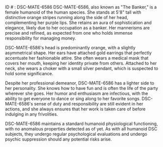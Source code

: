ID # : DSC-MATE-6586
DSC-MATE-6586, also known as "The Banker," is a female humanoid of the human species. She stands at 5'8" tall with distinctive orange stripes running along the side of her head, complementing her purple lips. She retains an aura of sophistication and elegance, likely due to her occupation as a banker. Her mannerisms are precise and refined, as expected from one who holds immense responsibility for managing money.

DSC-MATE-6586's head is predominantly orange, with a slightly asymmetrical shape. Her ears have attached gold earrings that perfectly accentuate her fashionable attire. She often wears a medical mask that covers her mouth, keeping her identity private from others. Attached to her neck, she wears a choker with a small silver pendant, which is suspected to hold some significance.

Despite her professional demeanor, DSC-MATE-6586 has a lighter side to her personality. She knows how to have fun and is often the life of the party wherever she goes. Her humor and enthusiasm are infectious, with the ability to get everyone to dance or sing along to her favorite songs. DSC-MATE-6586's sense of duty and responsibility are still evident in her actions, and she always ensures that her work is taken care of before indulging in any frivolities.

DSC-MATE-6586 maintains a standard humanoid physiological functioning, with no anomalous properties detected as of yet. As with all humanoid DSC subjects, they undergo regular psychological evaluations and undergo psychic suppression should any potential risks arise.